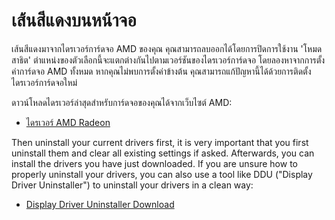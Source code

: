 # เส้นสีแดงบนหน้าจอ

เส้นสีแดงมาจากไดรเวอร์การ์ดจอ AMD ของคุณ คุณสามารถลบออกได้โดยการปิดการใช้งาน 'โหมดสาธิต' ตำแหน่งของตัวเลือกนี้จะแตกต่างกันไปตามเวอร์ชันของไดรเวอร์การ์ดจอ โดยลองหาจากการตั้งค่าการ์ดจอ AMD ทั้งหมด หากคุณไม่พบการตั้งค่าข้างต้น คุณสามารถแก้ปัญหานี้ได้ด้วยการติดตั้งไดรเวอร์การ์ดจอใหม่

ดาวน์โหลดไดรเวอร์ล่าสุดสำหรับการ์ดจอของคุณได้จากเว็บไซต์ AMD:

* [ไดรเวอร์ AMD Radeon](https://www.amd.com/support)

Then uninstall your current drivers first, it is very important that you first uninstall them and clear all existing settings if asked. Afterwards, you can install the drivers you have just downloaded. If you are unsure how to properly uninstall your drivers, you can also use a tool like DDU ("Display Driver Uninstaller") to uninstall your drivers in a clean way:

* [Display Driver Uninstaller Download](https://www.guru3d.com/files-details/display-driver-uninstaller-download.html)